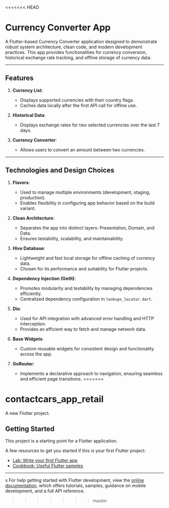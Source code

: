 <<<<<<< HEAD

# Currency Converter App

A Flutter-based Currency Converter application designed to demonstrate robust system architecture, clean code, and modern development practices. This app provides functionalities for currency conversion, historical exchange rate tracking, and offline storage of currency data.

---

## Features

1. **Currency List**:
   - Displays supported currencies with their country flags.
   - Caches data locally after the first API call for offline use.

2. **Historical Data**:
   - Displays exchange rates for two selected currencies over the last 7 days.

3. **Currency Converter**:
   - Allows users to convert an amount between two currencies.

---

## Technologies and Design Choices

1. **Flavors**:
   - Used to manage multiple environments (development, staging, production).
   - Enables flexibility in configuring app behavior based on the build variant.

2. **Clean Architecture**:
   - Separates the app into distinct layers: Presentation, Domain, and Data.
   - Ensures testability, scalability, and maintainability.

3. **Hive Database**:
   - Lightweight and fast local storage for offline caching of currency data.
   - Chosen for its performance and suitability for Flutter projects.

4. **Dependency Injection (GetIt)**:
   - Promotes modularity and testability by managing dependencies efficiently.
   - Centralized dependency configuration in `lookups_locator.dart`.

5. **Dio**:
   - Used for API integration with advanced error handling and HTTP interception.
   - Provides an efficient way to fetch and manage network data.

6. **Base Widgets**:
   - Custom reusable widgets for consistent design and functionality across the app.

7. **GoRouter**:
   - Implements a declarative approach to navigation, ensuring seamless and efficient page transitions.
=======
# contactcars_app_retail

A new Flutter project.

## Getting Started

This project is a starting point for a Flutter application.

A few resources to get you started if this is your first Flutter project:

- [Lab: Write your first Flutter app](https://docs.flutter.dev/get-started/codelab)
- [Cookbook: Useful Flutter samples](https://docs.flutter.dev/cookbook)
 --- 
 s
For help getting started with Flutter development, view the
[online documentation](https://docs.flutter.dev/), which offers tutorials,
samples, guidance on mobile development, and a full API reference.
>>>>>>> master
